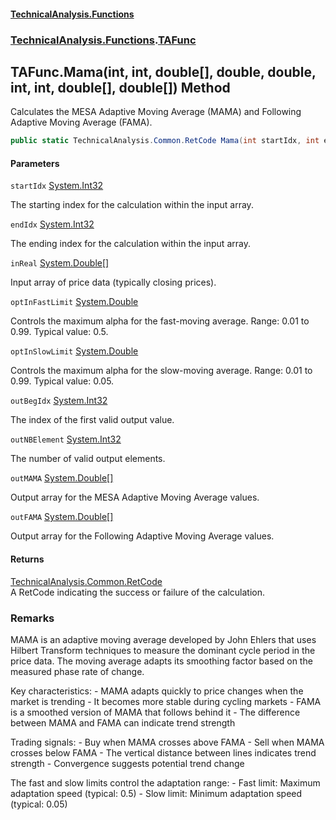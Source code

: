 #### [TechnicalAnalysis\.Functions](Atypical.TechnicalAnalysis.Functions.md 'Atypical\.TechnicalAnalysis\.Functions')
### [TechnicalAnalysis\.Functions](Atypical.TechnicalAnalysis.Functions.md#TechnicalAnalysis.Functions 'TechnicalAnalysis\.Functions').[TAFunc](TAFunc.md 'TechnicalAnalysis\.Functions\.TAFunc')

## TAFunc\.Mama\(int, int, double\[\], double, double, int, int, double\[\], double\[\]\) Method

Calculates the MESA Adaptive Moving Average \(MAMA\) and Following Adaptive Moving Average \(FAMA\)\.

```csharp
public static TechnicalAnalysis.Common.RetCode Mama(int startIdx, int endIdx, in double[] inReal, in double optInFastLimit, in double optInSlowLimit, ref int outBegIdx, ref int outNBElement, ref double[] outMAMA, ref double[] outFAMA);
```
#### Parameters

<a name='TechnicalAnalysis.Functions.TAFunc.Mama(int,int,double[],double,double,int,int,double[],double[]).startIdx'></a>

`startIdx` [System\.Int32](https://docs.microsoft.com/en-us/dotnet/api/System.Int32 'System\.Int32')

The starting index for the calculation within the input array\.

<a name='TechnicalAnalysis.Functions.TAFunc.Mama(int,int,double[],double,double,int,int,double[],double[]).endIdx'></a>

`endIdx` [System\.Int32](https://docs.microsoft.com/en-us/dotnet/api/System.Int32 'System\.Int32')

The ending index for the calculation within the input array\.

<a name='TechnicalAnalysis.Functions.TAFunc.Mama(int,int,double[],double,double,int,int,double[],double[]).inReal'></a>

`inReal` [System\.Double](https://docs.microsoft.com/en-us/dotnet/api/System.Double 'System\.Double')[\[\]](https://docs.microsoft.com/en-us/dotnet/api/System.Array 'System\.Array')

Input array of price data \(typically closing prices\)\.

<a name='TechnicalAnalysis.Functions.TAFunc.Mama(int,int,double[],double,double,int,int,double[],double[]).optInFastLimit'></a>

`optInFastLimit` [System\.Double](https://docs.microsoft.com/en-us/dotnet/api/System.Double 'System\.Double')

Controls the maximum alpha for the fast\-moving average\. Range: 0\.01 to 0\.99\. Typical value: 0\.5\.

<a name='TechnicalAnalysis.Functions.TAFunc.Mama(int,int,double[],double,double,int,int,double[],double[]).optInSlowLimit'></a>

`optInSlowLimit` [System\.Double](https://docs.microsoft.com/en-us/dotnet/api/System.Double 'System\.Double')

Controls the maximum alpha for the slow\-moving average\. Range: 0\.01 to 0\.99\. Typical value: 0\.05\.

<a name='TechnicalAnalysis.Functions.TAFunc.Mama(int,int,double[],double,double,int,int,double[],double[]).outBegIdx'></a>

`outBegIdx` [System\.Int32](https://docs.microsoft.com/en-us/dotnet/api/System.Int32 'System\.Int32')

The index of the first valid output value\.

<a name='TechnicalAnalysis.Functions.TAFunc.Mama(int,int,double[],double,double,int,int,double[],double[]).outNBElement'></a>

`outNBElement` [System\.Int32](https://docs.microsoft.com/en-us/dotnet/api/System.Int32 'System\.Int32')

The number of valid output elements\.

<a name='TechnicalAnalysis.Functions.TAFunc.Mama(int,int,double[],double,double,int,int,double[],double[]).outMAMA'></a>

`outMAMA` [System\.Double](https://docs.microsoft.com/en-us/dotnet/api/System.Double 'System\.Double')[\[\]](https://docs.microsoft.com/en-us/dotnet/api/System.Array 'System\.Array')

Output array for the MESA Adaptive Moving Average values\.

<a name='TechnicalAnalysis.Functions.TAFunc.Mama(int,int,double[],double,double,int,int,double[],double[]).outFAMA'></a>

`outFAMA` [System\.Double](https://docs.microsoft.com/en-us/dotnet/api/System.Double 'System\.Double')[\[\]](https://docs.microsoft.com/en-us/dotnet/api/System.Array 'System\.Array')

Output array for the Following Adaptive Moving Average values\.

#### Returns
[TechnicalAnalysis\.Common\.RetCode](https://docs.microsoft.com/en-us/dotnet/api/TechnicalAnalysis.Common.RetCode 'TechnicalAnalysis\.Common\.RetCode')  
A RetCode indicating the success or failure of the calculation\.

### Remarks
MAMA is an adaptive moving average developed by John Ehlers that uses Hilbert Transform
techniques to measure the dominant cycle period in the price data\. The moving average
adapts its smoothing factor based on the measured phase rate of change\.

Key characteristics:
\- MAMA adapts quickly to price changes when the market is trending
\- It becomes more stable during cycling markets
\- FAMA is a smoothed version of MAMA that follows behind it
\- The difference between MAMA and FAMA can indicate trend strength

Trading signals:
\- Buy when MAMA crosses above FAMA
\- Sell when MAMA crosses below FAMA
\- The vertical distance between lines indicates trend strength
\- Convergence suggests potential trend change

The fast and slow limits control the adaptation range:
\- Fast limit: Maximum adaptation speed \(typical: 0\.5\)
\- Slow limit: Minimum adaptation speed \(typical: 0\.05\)